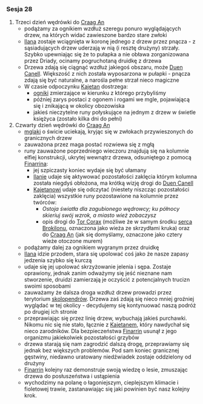 ### Sesja 28
1. Trzeci dzień wędrówki do [Craag An](#l_craag_an)
    * podążamy za ognikiem wzdłuż szeregu ponuro wyglądających drzew, na których widać zawieszone bardzo stare zwłoki
    * [Ilana](#g_ilana) zostaje wciągnięta w koronę jednego z drzew przez pnącza - z sąsiadujących drzew uderzają w nią (i resztę drużyny) strzały. Szybko upewniając się że to pułapka a nie obława zorganizowana przez Driady, ocinamy pogruchotaną druidkę z drzewa
    * Drzewa zdają się ciągnąć wzdłuż jakiegoś obszaru, może [Duen Canell](#l_duen_canell). Większość z nich została wyposarzona w pułapki - pnącza zdają się być naturalne, a narośla pełne strzał nieco magiczne
    * W czasie odpoczynku [Kajetan](#g_kajetan) dostrzega:
        * [ogniki](#b_mglak) zmierzające w kierunku z którego przybyliśmy
        * później zarys postaci z ogonem i rogami we mgle, pojawiającą się i znikającą w okolicy obozowiska
        * jakieś nieczytelne runy połyskujące na jednym z drzew w świetle księżyca (zostało kilka dni do pełni)
2. Czwarty dzień wędrówki do [Craag An](#l_craag_an)
    * [mglaki](#b_mglak) o świcie uciekają, kryjąc się w zwłokach przywieszonych do granicznych drzew
    * zauważona przez maga postać rozwiewa się z mgłą
    * runy zauważone poprzedniego wieczoru znajdują się na kolumnie elfiej konstrukcji, ukrytej wewnątrz drzewa, odsuniętego z pomocą [Finarrina](#p_druid_finarrin):
        * jej szpiczasty koniec wydaje się być ułamany
        * [Ilanie](#g_ilana) udaje się aktywować pozostałości zaklęcia którym kolumna została niegdyś obłożona, ma krótką wizję drogi do [Duen Canell](#l_duen_canell)
        * [Kajetanowi](#g_kajetan) udaje się odczytać (niestety niszcząc pozostałości zaklęcia) wszystkie runy pozostawione na kolumnie przez twórców:
            * _Ostoja światła dla zagubionego wędrowcy; ku północy skieriuj swój wzrok, a miasto wież zobaczysz_
            * opis drogi do [Tor Corax](#r_tor_corax) (możliwe że w samym środku [serca Brokilonu](#l_duen_canell), oznaczona jako wieża ze skrzydłami kruka) oraz do [Craag An](#l_craag_an) (jak się domyślamy, oznaczone jako cztery wieże otoczone murem)
    * podążamy dalej za ognikiem wygranym przez druidkę
    * [Ilana](#g_ilana) idzie przodem, stara się upolować coś jako że nasze zapasy jedzenia szybko się kurczą
    * udaje się jej upolować skrzyżowanie jelenia i sępa. Zostaje oprawiony, jednak zanim odważymy się jeść nieznane nam stworzenie, druidzi zamierzają je oczyścić z potencjalnych trucizn swoimi sposobami
    * zauważamy że dalsza droga wzdłuż drzew prowadzi przez terytorium [skolopendrów](#b_stonoga). Drzewa zaś zdają się nieco mniej groźniej wyglądać w tej okolicy - decydujemy się kontynuować naszą podróż po drugiej ich stronie
    * przeprawiając się przez linię drzew, wybuchają jakieś purchawki. Nikomu nic się nie stało, łącznie z [Kajetanem](#g_kajetan), który nawdychał się nieco zarodników. Dla bezpieczeństwa [Finarrin](#p_druid_finarrin) usunął z jego organizmu jakiekolwiek pozostałości grzybów
    * drzewa starają się nam zagrodzić dalszą drogę, przeprawiamy się jednak bez większych problemów. Pod sam koniec granicznej gęstwiny, niedawno uratowany niedźwiadek zostaje oddzielony od drużyny
    * [Finarrin](#p_druid_finarrin) kolejny raz demonstruje swoją wiedzę o lesie, zmuszając drzewa do posłuszeństwa i ustąpienia
    * wychodzimy na polanę o łagoniejszym, cieplejszym klimacie i fioletowej trawie, zastanawiając się jaki powinien być nasz kolejny krok.
